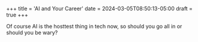 +++
title = 'AI and Your Career'
date = 2024-03-05T08:50:13-05:00
draft = true
+++

Of course AI is the hosttest thing in tech now, so should you go all in or should you be wary?